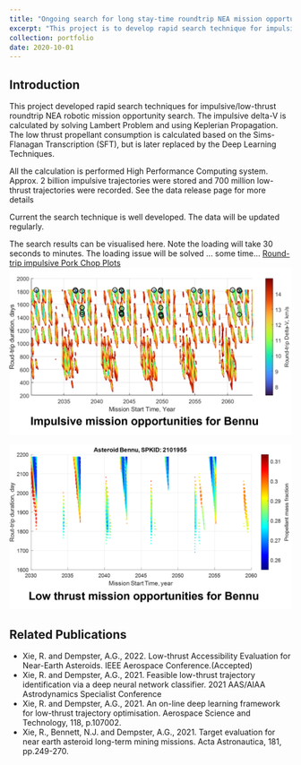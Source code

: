 ```yaml
---
title: "Ongoing search for long stay-time roundtrip NEA mission opportunities"
excerpt: "This project is to develop rapid search technique for impulsive/low-thrust roundtrip NEA robotic missions"
collection: portfolio
date: 2020-10-01
---
```


## Introduction 
This project developed rapid search techniques for impulsive/low-thrust roundtrip NEA robotic mission opportunity search. The impulsive delta-V is calculated by solving Lambert Problem and using Keplerian Propagation. The low thrust propellant consumption is calculated based on the Sims-Flanagan Transcription (SFT), but is later replaced by the Deep Learning Techniques. 

All the calculation is performed High Performance Computing system. Approx. 2 billion impulsive trajectories were stored and 700 million low-thrust trajectories were recorded. See the data release page for more details

Current the search technique is well developed. The data will be updated regularly. 

The search results can be visualised here. Note the loading will take 30 seconds to minutes. The loading issue will be solved ... some time... [Round-trip impulsive Pork Chop Plots](http://www.traplan.xyz/data.html)
![Impulsive](/images/project2-1.png "Impulsive")

![Low-thrust](/images/project2-2.png "Low-thrust")

## Related Publications
* Xie, R. and Dempster, A.G., 2022. Low-thrust Accessibility Evaluation for Near-Earth Asteroids. IEEE Aerospace Conference.(Accepted)
* Xie, R. and Dempster, A.G., 2021. Feasible low-thrust trajectory identification via a deep neural network classifier. 2021 AAS/AIAA Astrodynamics Specialist Conference
* Xie, R. and Dempster, A.G., 2021. An on-line deep learning framework for low-thrust trajectory optimisation. Aerospace Science and Technology, 118, p.107002.
* Xie, R., Bennett, N.J. and Dempster, A.G., 2021. Target evaluation for near earth asteroid long-term mining missions. Acta Astronautica, 181, pp.249-270.

